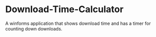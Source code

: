 # Download-Time-Calculator
A winforms application that shows download time and has a timer for counting down downloads.
